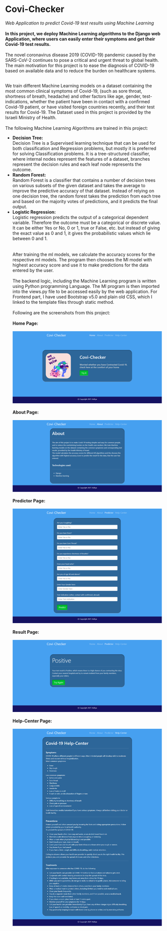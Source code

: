 # Covi-Checker

<i>Web Application to predict Covid-19 test results using Machine Learning</i><br><br>
<b>In this project, we deploy Machine Learning algorithms to the Django web Application, where users can easily enter their symptoms and get their Covid-19 test results.</b><br><br>
The novel coronavirus disease 2019 (COVID-19) pandemic caused by the SARS-CoV-2 continues to pose a critical and urgent threat to global health.
The main motivation for this project is to ease the diagnosis of COVID-19 based on available data and to reduce the burden on healthcare systems.<br><br>

We train different Machine Learning models on a dataset containing the most common clinical symptoms of Covid-19, (such as sore throat, shortness of breath, headache)
and other factors like age, gender, test-indications, whether the patient have been in contact with a confirmed Covid-19 patient, or have visited foreign countries recently, and their test results for Covid-19.
The Dataset used in this project is provided by the Israeli Ministry of Health.
<br><br>The following Machine Learning Algorithms are trained in this project:
<ul>
<li><b>Decision Tree:</b><br>Decision Tree is a Supervised learning technique that can be used for both classification and Regression problems, but mostly it is preferred for solving Classification problems. It is a tree-structured classifier, where internal nodes represent the features of a dataset, branches represent the decision rules and each leaf node represents the outcome.</li>
<li><b>Random Forest:</b><br>Random Forest is a classifier that contains a number of decision trees on various subsets of the given dataset and takes the average to improve the predictive accuracy of that dataset. Instead of relying on one decision tree, the random forest takes the prediction from each tree and based on the majority votes of predictions, and it predicts the final output.</li>
<li><b>Logistic Regression:</b><br>Logistic regression predicts the output of a categorical dependent variable. Therefore the outcome must be a categorical or discrete value. It can be either Yes or No, 0 or 1, true or False, etc. but instead of giving the exact value as 0 and 1, it gives the probabilistic values which lie between 0 and 1.
</li>
<br><br>
After training the ml models, we calculate the accuracy scores for the respective ml models. The program then chooses the Ml model with highest accuracy score and use it to make predictions for the data entered by the user.
<br><br>
The backend logic, including the Machine Learning program is written using Python programming Language. The Ml program is then imported into the views.py file to be accessed easily by the web application.
For Frontend part, I have used Bootstrap v5.0 and plain old CSS, which I linked to the template files through static method.<br><br>
Following are the screenshots from this project:<br><br>
<b>Home Page:</b><br><br>
<img src="https://raw.githubusercontent.com/Abhushan01/Covi-Checker/main/1.png" alt="home-page"><br><br>
<b>About Page:</b><br><br>
<img src="https://raw.githubusercontent.com/Abhushan01/Covi-Checker/main/2.png" alt="about-page"><br><br>
<b>Predictor Page:</b><br><br>
<img src="https://raw.githubusercontent.com/Abhushan01/Covi-Checker/main/3.png" alt="predictor-page"><br><br>
<b>Result Page:</b><br><br>
<img src="https://raw.githubusercontent.com/Abhushan01/Covi-Checker/main/4.png" alt="result-page"><br><br>
<b>Help-Center Page:</b><br><br>
<img src="https://raw.githubusercontent.com/Abhushan01/Covi-Checker/main/5.png" alt="helpcenter-page">

</ul>
